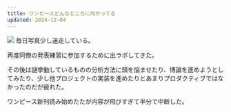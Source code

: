 ```yaml
---
title: ワンピースどんなところに向かってる
updated: 2024-12-04
---
```

![](https://i.imgur.com/IL4LdQl.jpeg)
毎日写真少し迷走している。

再度同僚の発表練習に参加するために出ラボしてきた。

その後は謎挙動しているものの分析方法に頭を悩ませたり、博論を進めようとしてみたり、少し他プロジェクトの実装を進めたりとあまりプロダクティブではなかったのだが疲れた。

ワンピース新刊読み始めたたが内容が飛びすぎて半分で中断した。